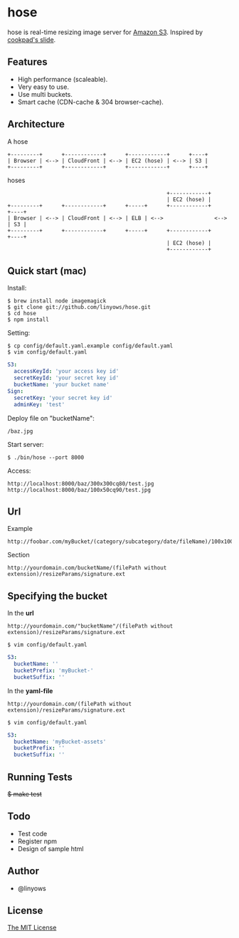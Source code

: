 hose
====

hose is real-time resizing image server for [Amazon S3](http://aws.amazon.com/s3/).
Inspired by [cookpad's slide](http://www.slideshare.net/mirakui/ss-8150494).

Features
--------

- High performance (scaleable).
- Very easy to use.
- Use multi buckets.
- Smart cache (CDN-cache & 304 browser-cache).

Architecture
------------

A hose

```console
+---------+      +------------+      +------------+      +----+
| Browser | <--> | CloudFront | <--> | EC2 (hose) | <--> | S3 |
+---------+      +------------+      +------------+      +----+
```

hoses

```console
                                                  +------------+
                                                  | EC2 (hose) |
+---------+      +------------+      +-----+      +------------+      +----+
| Browser | <--> | CloudFront | <--> | ELB | <-->                <--> | S3 |
+---------+      +------------+      +-----+      +------------+      +----+
                                                  | EC2 (hose) |
                                                  +------------+
```

Quick start (mac)
-----------------

Install:

    $ brew install node imagemagick
    $ git clone git://github.com/linyows/hose.git
    $ cd hose
    $ npm install

Setting:

    $ cp config/default.yaml.example config/default.yaml
    $ vim config/default.yaml
```yaml
S3:
  accessKeyId: 'your access key id'
  secretKeyId: 'your secret key id'
  bucketName: 'your bucket name'
Sign:
  secretKey: 'your secret key id'
  adminKey: 'test'
```

Deploy file on "bucketName":

    /baz.jpg

Start server:

    $ ./bin/hose --port 8000

Access:

    http://localhost:8000/baz/300x300cq80/test.jpg
    http://localhost:8000/baz/100x50cq90/test.jpg

Url
---

Example

    http://foobar.com/myBucket/(category/subcategory/date/fileName)/100x100cq75/802a393d7247aa0caf9056223503bdf611d478ee.jpg

Section

    http://yourdomain.com/bucketName/(filePath without extension)/resizeParams/signature.ext


Specifying the bucket
---------------------

In the **url**

    http://yourdomain.com/"bucketName"/(filePath without extension)/resizeParams/signature.ext

`$ vim config/default.yaml`

```yaml
S3:
  bucketName: ''
  bucketPrefix: 'myBucket-'
  bucketSuffix: ''
```

In the **yaml-file**

    http://yourdomain.com/(filePath without extension)/resizeParams/signature.ext

`$ vim config/default.yaml`

```yaml
S3:
  bucketName: 'myBucket-assets'
  bucketPrefix: ''
  bucketSuffix: ''
```

Running Tests
-------------

<del>$ make test</del>

Todo
----

- Test code
- Register npm
- Design of sample html

Author
------

- @linyows

License
-------

[The MIT License](https://raw.github.com/linyows/hose/master/LICENSE)
